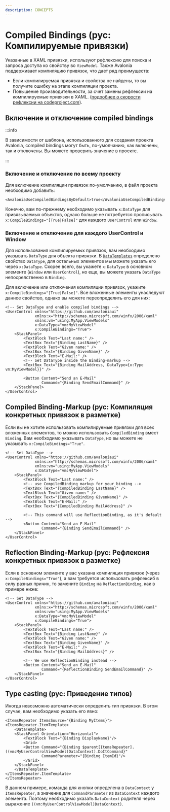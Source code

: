 ```yaml
---
description: CONCEPTS
---
```


# Compiled Bindings (рус: Компилируемые привязки)

Указанные в XAML привязки, используют рефлексию для поиска и запроса доступа ко свойству во `ViewModel`.
Также Avalonia поддерживает компиляцию привязок, что дает ряд преимуществ:

* Если компилируемая привязка и свойства не найдены, то вы получите ошибку на этапе компиляции проекта.
* Повышение производительности, за счет замены рефлексии на компилируемые привязки в XAML. ([подробнее о скорости рефлексии на codeproject.com](https://www.codeproject.com/Articles/1161127/Why-is-reflection-slow)).

## Включение и отключение compiled bindings

:::info

В зависимости от шаблона, использованного для создания проекта Avalonia, compiled bindings могут быть, по-умолчанию, как включены, так и отключены. 
Вы можете проверить значение в проекте.

::: 

### Включение и отключение по всему проекту

Для включение компиляции привязок по-умолчанию, в файл проекта необходимо добавить:

```markup
<AvaloniaUseCompiledBindingsByDefault>true</AvaloniaUseCompiledBindingsByDefault>
```

Конечно, вам по-прежнему необходимо указывать `x:DataType` для привязываемых объектов, однако больше не потребуется прописывать `x:CompileBindings="[True|False]"` для каждого `UserControl` или `Window`.

### Включение и отключение для каждого UserControl и Window

Для использования компилируемых привязок, вам необходимо указывать `DataType` для объекта привязки.
В [`DataTemplates`](../data-templates) определено свойство `DataType`, для остальных элементов мы можете указать его через `x:DataType`.
Скорее всего, вы укажете `x:DataType` в основном элементе (`Window` или `UserControl`), но еще, вы можете указать `DataType` непосрелственно в `Binding`.

Для включение или отключения компиляции привязок, укажите `x:CompileBindings="[True|False]"`. 
Все вложенные элементы унаследуют данное свойство, однако вы можете переопределить его для них:

```markup
<!-- Set DataType and enable compiled bindings -->
<UserControl xmlns="https://github.com/avaloniaui"
             xmlns:x="http://schemas.microsoft.com/winfx/2006/xaml"
             xmlns:vm="using:MyApp.ViewModels"
             x:DataType="vm:MyViewModel"
             x:CompileBindings="True">
    <StackPanel>
        <TextBlock Text="Last name:" />
        <TextBox Text="{Binding LastName}" />
        <TextBlock Text="Given name:" />
        <TextBox Text="{Binding GivenName}" />
        <TextBlock Text="E-Mail:" />
        <!-- Set DataType inside the Binding-markup -->
        <TextBox Text="{Binding MailAddress, DataType={x:Type vm:MyViewModel}}" />

        <Button Content="Send an E-Mail"
                Command="{Binding SendEmailCommand}" />
    </StackPanel>
</UserControl>
```

## Compiled Binding-Markup (рус: Компиляция конкретных привязок в разметке)

Если вы не хотите использовать компилируемые привязки для всех вложенных элементов, то можно использовать `CompiledBinding` вмест `Binding`.
Вам необходимо указывать `DataType`, но вы можете не указывать `x:CompileBindings="True"`.

```markup
<!-- Set DataType -->
<UserControl xmlns="https://github.com/avaloniaui"
             xmlns:x="http://schemas.microsoft.com/winfx/2006/xaml"
             xmlns:vm="using:MyApp.ViewModels"
             x:DataType="vm:MyViewModel">
    <StackPanel>
        <TextBlock Text="Last name:" />
        <!-- use CompiledBinding markup for your binding -->
        <TextBox Text="{CompiledBinding LastName}" />
        <TextBlock Text="Given name:" />
        <TextBox Text="{CompiledBinding GivenName}" />
        <TextBlock Text="E-Mail:" />
        <TextBox Text="{CompiledBinding MailAddress}" />

        <!-- This command will use ReflectionBinding, as it's default -->
        <Button Content="Send an E-Mail"
                Command="{Binding SendEmailCommand}" />
    </StackPanel>
</UserControl>
```

## Reflection Binding-Markup (рус: Рефлексия конкретных привязок в разметке)

Если в основном элементе у вас указана компиляция привязок (через `x:CompileBindings="True"`),
а вам требуется использовать рефлексиб в силу разных причин, то замените `Binding` на `ReflectionBinding`, как в примере ниже:

```markup
<!-- Set DataType -->
<UserControl xmlns="https://github.com/avaloniaui"
             xmlns:x="http://schemas.microsoft.com/winfx/2006/xaml"
             xmlns:vm="using:MyApp.ViewModels"
             x:DataType="vm:MyViewModel"
             x:CompileBindings="True">
    <StackPanel>
        <TextBlock Text="Last name:" />
        <TextBox Text="{Binding LastName}" />
        <TextBlock Text="Given name:" />
        <TextBox Text="{Binding GivenName}" />
        <TextBlock Text="E-Mail:" />
        <TextBox Text="{Binding MailAddress}" />

        <!-- We use ReflectionBinding instead -->
        <Button Content="Send an E-Mail"
                Command="{ReflectionBinding SendEmailCommand}" />
    </StackPanel>
</UserControl>
```

## Type casting (рус: Приведение типов)

Иногда невозможно автоматически определить тип привязки. В этом случае, вам необходимо указать его явно:

```markup
<ItemsRepeater ItemsSource="{Binding MyItems}">
<ItemsRepeater.ItemTemplate>
    <DataTemplate>
    <StackPanel Orientation="Horizontal">
        <TextBlock Text="{Binding DisplayName}"/>
        <Grid>
        <Button Command="{Binding $parent[ItemsRepeater].((vm:MyUserControlViewModel)DataContext).DoItCommand}"
                CommandParameter="{Binding ItemId}"/>
        </Grid>
    </StackPanel>
    </DataTemplate>
</ItemsRepeater.ItemTemplate>
</ItemsRepeater>
```

В данном примере, команда для кнопки определена в `DataContext` у `ItemsRepeater`, а значение для `CommandParameter` из `DataContext` каждого элемента.
Поэтому необходимо указать `DataContext` родителя через выражение `((vm:MyUserControlViewModel)DataContext)`.